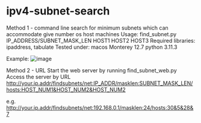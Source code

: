 # ipv4-subnet-search
Method 1 - command line
search for minimum subnets which can accommodate give number os host machines
Usage: find_subnet.py IP_ADDRESS/SUBNET_MASK_LEN HOST1 HOST2 HOST3
Required libraries: ipaddress, tabulate
Tested under:
    macos Monterey 12.7
    python 3.11.3

Example:
![image](https://github.com/megatronComing/ipv4-subnet-search/assets/114308295/9a7b6e96-793c-4466-8a45-418e2ab92ca1)

Method 2 - URL
Start the web server by running find_subnet_web.py
Access the server by URL http://your.ip.addr/findsubnets/net:IP_ADDR/masklen:SUBNET_MASK_LEN/hosts:HOST_NUM1&HOST_NUM2&HOST_NUM2

e.g. http://your.ip.addr/findsubnets/net:192.168.0.1/masklen:24/hosts:30&5&28&7
